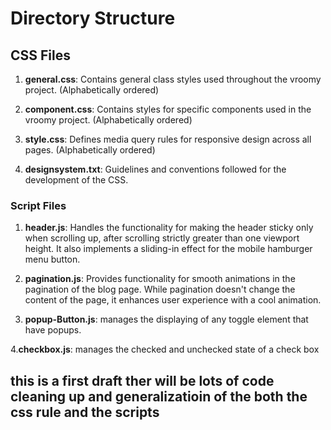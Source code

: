 # Directory Structure

## CSS Files

1. **general.css**: Contains general class styles used throughout the vroomy project. (Alphabetically ordered)

2. **component.css**: Contains styles for specific components used in the vroomy project. (Alphabetically ordered)

3. **style.css**: Defines media query rules for responsive design across all pages. (Alphabetically ordered)

4. **designsystem.txt**: Guidelines and conventions followed for the development of the CSS.

### Script Files

1. **header.js**: Handles the functionality for making the header sticky only when scrolling up, after scrolling strictly greater than one viewport height. It also implements a sliding-in effect for the mobile hamburger menu button.

2. **pagination.js**: Provides functionality for smooth animations in the pagination of the blog page. While pagination doesn't change the content of the page, it enhances user experience with a cool animation.

3. **popup-Button.js**: manages the displaying of any toggle element that have popups.

4.**checkbox.js**: manages the checked and unchecked state of a check box

## this is a first draft ther will be  lots of code cleaning up and generalizatioin of the both the css rule and the scripts
